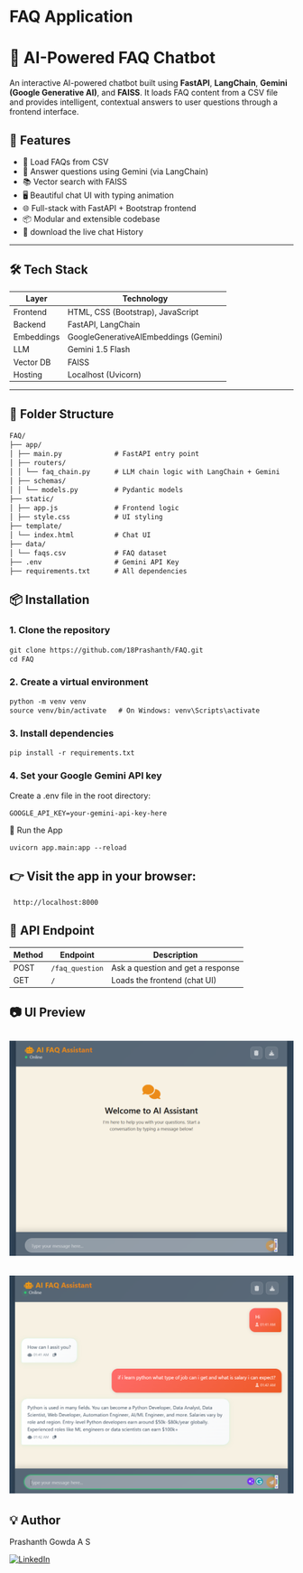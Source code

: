 # FAQ Application

# 🧠 AI-Powered FAQ Chatbot

An interactive AI-powered chatbot built using **FastAPI**, **LangChain**, **Gemini (Google Generative AI)**, and **FAISS**. It loads FAQ content from a CSV file and provides intelligent, contextual answers to user questions through a frontend interface.

## 🚀 Features

- 📁 Load FAQs from CSV
- 🤖 Answer questions using Gemini (via LangChain)
- 📚 Vector search with FAISS
- 🖥️ Beautiful chat UI with typing animation
- 🌐 Full-stack with FastAPI + Bootstrap frontend
- 📦 Modular and extensible codebase
- 📄 download the live chat History

---

## 🛠️ Tech Stack

| Layer      | Technology                            |
| ---------- | ------------------------------------- |
| Frontend   | HTML, CSS (Bootstrap), JavaScript     |
| Backend    | FastAPI, LangChain                    |
| Embeddings | GoogleGenerativeAIEmbeddings (Gemini) |
| LLM        | Gemini 1.5 Flash                      |
| Vector DB  | FAISS                                 |
| Hosting    | Localhost (Uvicorn)                   |

---

## 📁 Folder Structure

```
FAQ/
├── app/
│ ├── main.py             # FastAPI entry point
│ ├── routers/
│ │ └── faq_chain.py      # LLM chain logic with LangChain + Gemini
│ ├── schemas/
│ │ └── models.py         # Pydantic models
├── static/
│ ├── app.js              # Frontend logic
│ ├── style.css           # UI styling
├── template/
│ └── index.html          # Chat UI
├── data/
│ └── faqs.csv            # FAQ dataset
├── .env                  # Gemini API Key
├── requirements.txt      # All dependencies
```

## 📦 Installation

### 1. Clone the repository

```
git clone https://github.com/18Prashanth/FAQ.git
cd FAQ

```

### 2. Create a virtual environment

```
python -m venv venv
source venv/bin/activate   # On Windows: venv\Scripts\activate
```

### 3. Install dependencies

```
pip install -r requirements.txt
```

### 4. Set your Google Gemini API key

Create a .env file in the root directory:

```
GOOGLE_API_KEY=your-gemini-api-key-here
```

🧪 Run the App

```
uvicorn app.main:app --reload
```

## 👉 Visit the app in your browser:

```
 http://localhost:8000
```

## 📄 API Endpoint

| Method | Endpoint        | Description                       |
| ------ | --------------- | --------------------------------- |
| POST   | `/faq_question` | Ask a question and get a response |
| GET    | `/`             | Loads the frontend (chat UI)      |

## 📷 UI Preview

## ![App Screenshot](/img1.png)

## ![App Screenshot](/img2.png)

## 💡 Author

Prashanth Gowda A S

[![LinkedIn](https://img.shields.io/badge/LinkedIn-Profile-blue?logo=linkedin)](https://www.linkedin.com/in/prashanthgowdaas/)

